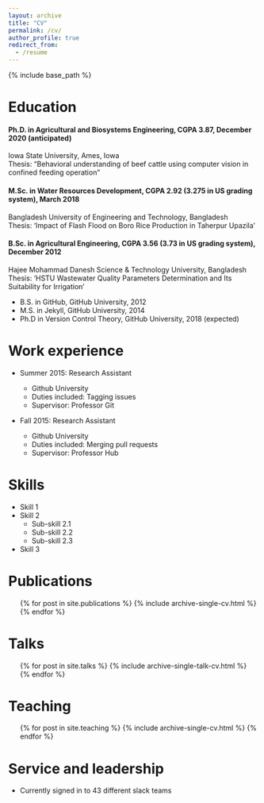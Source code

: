 ```yaml
---
layout: archive
title: "CV"
permalink: /cv/
author_profile: true
redirect_from:
  - /resume
---
```


{% include base_path %}

Education
======

#### Ph.D. in Agricultural and Biosystems Engineering, CGPA 3.87, December 2020 (anticipated)
Iowa State University, Ames, Iowa <br />
Thesis: “Behavioral understanding of beef cattle using computer vision in confined feeding operation”

#### M.Sc. in Water Resources Development, CGPA 2.92 (3.275 in US grading system), March 2018
Bangladesh University of Engineering and Technology, Bangladesh  <br />
Thesis: ‘Impact of Flash Flood on Boro Rice Production in Taherpur Upazila’

#### B.Sc. in Agricultural Engineering, CGPA 3.56 (3.73 in US grading system), December 2012 
Hajee Mohammad Danesh Science & Technology University, Bangladesh <br />
Thesis: ‘HSTU Wastewater Quality Parameters Determination and Its Suitability for Irrigation’

* B.S. in GitHub, GitHub University, 2012
* M.S. in Jekyll, GitHub University, 2014
* Ph.D in Version Control Theory, GitHub University, 2018 (expected)

Work experience
======
* Summer 2015: Research Assistant
  * Github University
  * Duties included: Tagging issues
  * Supervisor: Professor Git

* Fall 2015: Research Assistant
  * Github University
  * Duties included: Merging pull requests
  * Supervisor: Professor Hub
  
Skills
======
* Skill 1
* Skill 2
  * Sub-skill 2.1
  * Sub-skill 2.2
  * Sub-skill 2.3
* Skill 3

Publications
======
  <ul>{% for post in site.publications %}
    {% include archive-single-cv.html %}
  {% endfor %}</ul>
  
Talks
======
  <ul>{% for post in site.talks %}
    {% include archive-single-talk-cv.html %}
  {% endfor %}</ul>
  
Teaching
======
  <ul>{% for post in site.teaching %}
    {% include archive-single-cv.html %}
  {% endfor %}</ul>
  
Service and leadership
======
* Currently signed in to 43 different slack teams

